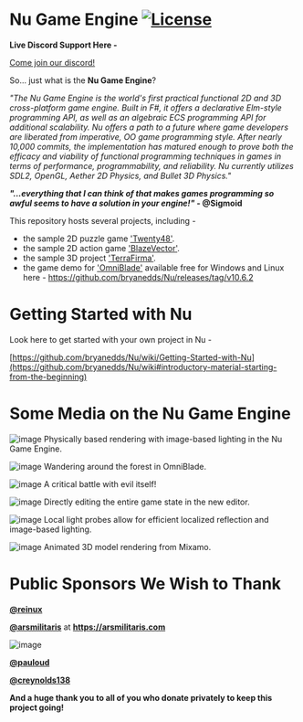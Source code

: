 Nu Game Engine [![License](https://img.shields.io/badge/license-MIT-blue.svg)](https://github.com/bryanedds/Nu/blob/master/License.md)
=

**Live Discord Support Here -**

[Come join our discord!](https://discord.gg/Fw2pFvA5QF)

So... just what is the **Nu Game Engine**?

*"The Nu Game Engine is the world's first practical functional 2D and 3D cross-platform game engine. Built in F#, it offers a declarative Elm-style programming API, as well as an algebraic ECS programming API for additional scalability. Nu offers a path to a future where game developers are liberated from imperative, OO game programming style. After nearly 10,000 commits, the implementation has matured enough to prove both the efficacy and viability of functional programming techniques in games in terms of performance, programmability, and reliability. Nu currently utilizes SDL2, OpenGL, Aether 2D Physics, and Bullet 3D Physics."*

***"...everything that I can think of that makes games programming so awful seems to have a solution in your engine!"* - @Sigmoid**

This repository hosts several projects, including -

- the sample 2D puzzle game ['Twenty48'](https://github.com/bryanedds/Nu/tree/master/Projects/Twenty48).
- the sample 2D action game ['BlazeVector'](https://github.com/bryanedds/Nu/tree/master/Projects/BlazeVector).
- the sample 3D project ['TerraFirma'](https://github.com/bryanedds/Nu/tree/master/Projects/TerraFirma).
- the game demo for ['OmniBlade'](https://github.com/bryanedds/Nu/tree/master/Projects/OmniBlade) available free for Windows and Linux here - https://github.com/bryanedds/Nu/releases/tag/v10.6.2

Getting Started with Nu
=======================

Look here to get started with your own project in Nu -

[https://github.com/bryanedds/Nu/wiki/Getting-Started-with-Nu](https://github.com/bryanedds/Nu/wiki#introductory-material-starting-from-the-beginning)

Some Media on the Nu Game Engine
================================

![image](https://github.com/bryanedds/Nu/assets/1625560/69cd30f1-06fe-450e-a83f-8a7a9fd504d0)
Physically based rendering with image-based lighting in the Nu Game Engine.

![image](https://user-images.githubusercontent.com/1625560/209454635-b55ecb09-bbb9-4d71-9bd8-fa715c51cd4c.png)
Wandering around the forest in OmniBlade.

![image](https://user-images.githubusercontent.com/1625560/209454643-7142731e-ede7-48d3-8a97-d691fd9263e7.png)
A critical battle with evil itself!

![image](https://github.com/bryanedds/Nu/assets/1625560/c9f0a9a1-d071-48f7-9175-c0b08f5768f0)
Directly editing the entire game state in the new editor.

![image](https://github.com/bryanedds/Nu/assets/1625560/e52a031c-cbad-4828-bf3f-ab15af9c7787)
Local light probes allow for efficient localized reflection and image-based lighting.

![image](https://github.com/bryanedds/Nu/assets/1625560/f9945d52-9ab4-4263-ae08-195c31a45c30)
Animated 3D model rendering from Mixamo.

**Public Sponsors We Wish to Thank**
====================================

**[@reinux](https://github.com/reinux)**

**[@arsmilitaris](https://github.com/arsmilitaris)** at **https://arsmilitaris.com**

![image](https://github.com/bryanedds/Nu/assets/1625560/1b8fe1bb-18c1-4a1e-9888-4f566204490a)

**[@pauloud](https://github.com/pauloud)**

**[@creynolds138](https://github.com/creynolds138)**

**And a huge thank you to all of you who donate privately to keep this project going!**
